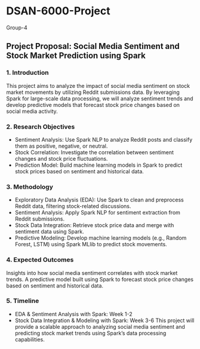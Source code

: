 # DSAN-6000-Project
Group-4

## Project Proposal: Social Media Sentiment and Stock Market Prediction using Spark

### 1. Introduction

This project aims to analyze the impact of social media sentiment on stock market movements by utilizing Reddit submissions data. By leveraging Spark for large-scale data processing, we will analyze sentiment trends and develop predictive models that forecast stock price changes based on social media activity.

### 2. Research Objectives

- Sentiment Analysis: Use Spark NLP to analyze Reddit posts and classify them as positive, negative, or neutral.
- Stock Correlation: Investigate the correlation between sentiment changes and stock price fluctuations.
- Prediction Model: Build machine learning models in Spark to predict stock prices based on sentiment and historical data.

### 3. Methodology

- Exploratory Data Analysis (EDA): Use Spark to clean and preprocess Reddit data, filtering stock-related discussions.
- Sentiment Analysis: Apply Spark NLP for sentiment extraction from Reddit submissions.
- Stock Data Integration: Retrieve stock price data and merge with sentiment data using Spark.
- Predictive Modeling: Develop machine learning models (e.g., Random Forest, LSTM) using Spark MLlib to predict stock movements.

### 4. Expected Outcomes

Insights into how social media sentiment correlates with stock market trends.
A predictive model built using Spark to forecast stock price changes based on sentiment and historical data.

### 5. Timeline
- EDA & Sentiment Analysis with Spark: Week 1-2
- Stock Data Integration & Modeling with Spark: Week 3-6
This project will provide a scalable approach to analyzing social media sentiment and predicting stock market trends using Spark’s data processing capabilities.
